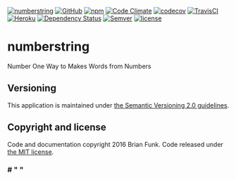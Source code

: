 [![numberstring](https://img.shields.io/badge/numberstring-%23%20%22%20%22-brightgreen.svg)](https://github.com/brianfunk/numberstring)
[![GitHub](https://img.shields.io/github/release/brianfunk/numberstring.svg?maxAge=2592000)](https://github.com/brianfunk/numberstring)
[![npm](https://img.shields.io/npm/v/numberstring.svg?maxAge=2592000)](https://www.npmjs.com/package/numberstring)
[![Code Climate](https://codeclimate.com/repos/57ddda322e9d4f14f8000f5d/badges/c29cb38ba98e57fc1708/gpa.svg)](https://codeclimate.com/repos/57ddda322e9d4f14f8000f5d/feed)
[![codecov](https://codecov.io/gh/brianfunk/numberstring/branch/dev/graph/badge.svg)](https://codecov.io/gh/brianfunk/numberstring)
[![TravisCI](https://travis-ci.org/brianfunk/numberstring.svg?branch=dev)](https://travis-ci.org/brianfunk/numberstring)
[![Heroku](http://heroku-badge.herokuapp.com/?app=flash-kudos&style=flat&root=demo)](https://flash-kudos.herokuapp.com/demo/)
[![Dependency Status](https://www.versioneye.com/user/projects/57dde680bf3e4c0034e21e94/badge.svg?style=flat-square)](https://www.versioneye.com/user/projects/57dde680bf3e4c0034e21e94)
[![Semver](https://img.shields.io/badge/SemVer-2.0-blue.svg)](http://semver.org/spec/v2.0.0.html)
[![license](https://img.shields.io/github/license/mashape/apistatus.svg?maxAge=2592000)](https://opensource.org/licenses/MIT)

# numberstring

Number One Way to Makes Words from Numbers

## Versioning

This application is maintained under [the Semantic Versioning 2.0 guidelines](http://semver.org/spec/v2.0.0.html).

## Copyright and license

Code and documentation copyright 2016 Brian Funk. Code released under [the MIT license](https://opensource.org/licenses/MIT).

### # " "
